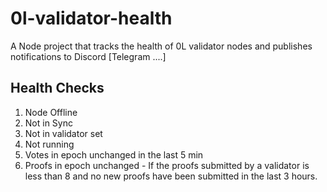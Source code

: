 # 0l-validator-health

A Node project that tracks the health of 0L validator nodes and publishes notifications to Discord [Telegram ....]

  

## Health Checks

 1. Node Offline
 2. Not in Sync
 3. Not in validator set
 4. Not running
 5. Votes in epoch unchanged in the last 5 min
 6. Proofs in epoch unchanged - If the proofs submitted by a validator is less than 8 and no new proofs have been submitted in the last 3 hours.
